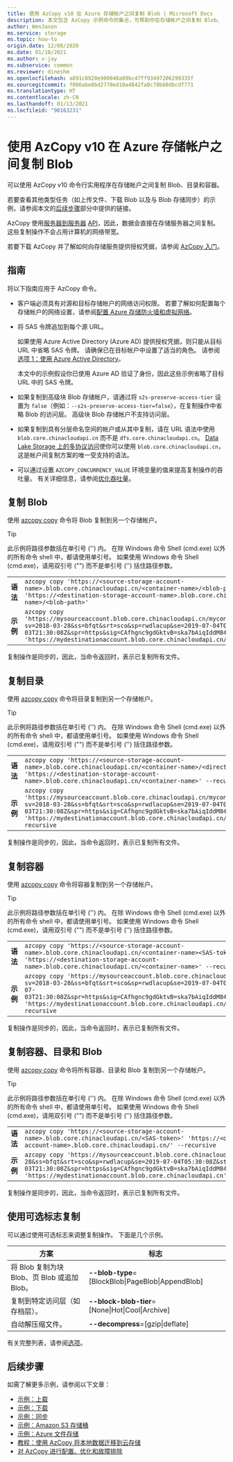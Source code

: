 ```yaml
---
title: 使用 AzCopy v10 在 Azure 存储帐户之间复制 Blob | Microsoft Docs
description: 本文包含 AzCopy 示例命令的集合，可帮助你在存储帐户之间复制 Blob。
author: WenJason
ms.service: storage
ms.topic: how-to
origin.date: 12/08/2020
ms.date: 01/18/2021
ms.author: v-jay
ms.subservice: common
ms.reviewer: dineshm
ms.openlocfilehash: a891c8920e900048a89bc47ff93497206299335f
ms.sourcegitcommit: f086abe8bd2770ed10a4842fa0c78b68dbcdf771
ms.translationtype: HT
ms.contentlocale: zh-CN
ms.lasthandoff: 01/13/2021
ms.locfileid: "98163231"
---
```

# <a name="copy-blobs-between-azure-storage-accounts-by-using-azcopy-v10"></a>使用 AzCopy v10 在 Azure 存储帐户之间复制 Blob

可以使用 AzCopy v10 命令行实用程序在存储帐户之间复制 Blob、目录和容器。 

若要查看其他类型任务（如上传文件、下载 Blob 以及与 Blob 存储同步）的示例，请参阅本文的[后续步骤](#next-steps)部分中提供的链接。

AzCopy 使用[服务器到服务器](https://docs.microsoft.com/rest/api/storageservices/put-block-from-url) [API](https://docs.microsoft.com/rest/api/storageservices/put-page-from-url)，因此，数据会直接在存储服务器之间复制。 这些复制操作不会占用计算机的网络带宽。

若要下载 AzCopy 并了解如何向存储服务提供授权凭据，请参阅 [AzCopy 入门](storage-use-azcopy-v10.md)。 

## <a name="guidelines"></a>指南

将以下指南应用于 AzCopy 命令。 

- 客户端必须具有对源和目标存储帐户的网络访问权限。 若要了解如何配置每个存储帐户的网络设置，请参阅[配置 Azure 存储防火墙和虚拟网络](storage-network-security.md?toc=/storage/blobs/toc.json)。

- 将 SAS 令牌追加到每个源 URL。 

  如果使用 Azure Active Directory (Azure AD) 提供授权凭据，则只能从目标 URL 中省略 SAS 令牌。 请确保已在目标帐户中设置了适当的角色。 请参阅[选项 1：使用 Azure Active Directory](storage-use-azcopy-v10.md?toc=/storage/blobs/toc.json#option-1-use-azure-active-directory)。 

  本文中的示例假设你已使用 Azure AD 验证了身份，因此这些示例省略了目标 URL 中的 SAS 令牌。

-  如果复制到高级块 Blob 存储帐户，请通过将 `s2s-preserve-access-tier` 设置为 `false`（例如：`--s2s-preserve-access-tier=false`），在复制操作中省略 Blob 的访问层。 高级块 Blob 存储帐户不支持访问层。 

- 如果复制到具有分层命名空间的帐户或从其中复制，请在 URL 语法中使用 `blob.core.chinacloudapi.cn` 而不是 `dfs.core.chinacloudapi.cn`。 [Data Lake Storage 上的多协议访问](../blobs/data-lake-storage-multi-protocol-access.md)使你可以使用 `blob.core.chinacloudapi.cn`，这是帐户间复制方案的唯一受支持的语法。 

- 可以通过设置 `AZCOPY_CONCURRENCY_VALUE` 环境变量的值来提高复制操作的吞吐量。 有关详细信息，请参阅[优化吞吐量](storage-use-azcopy-configure.md#optimize-throughput)。 

## <a name="copy-a-blob"></a>复制 Blob

使用 [azcopy copy](storage-ref-azcopy-copy.md) 命令将 Blob 复制到另一个存储帐户。 

> [!TIP]
> 此示例将路径参数括在单引号 ('') 内。 在除 Windows 命令 Shell (cmd.exe) 以外的所有命令 shell 中，都请使用单引号。 如果使用 Windows 命令 Shell (cmd.exe)，请用双引号 ("") 而不是单引号 ('') 括住路径参数。

|    |     |
|--------|-----------|
| **语法** | `azcopy copy 'https://<source-storage-account-name>.blob.core.chinacloudapi.cn/<container-name>/<blob-path><SAS-token>' 'https://<destination-storage-account-name>.blob.core.chinacloudapi.cn/<container-name>/<blob-path>'` |
| **示例** | `azcopy copy 'https://mysourceaccount.blob.core.chinacloudapi.cn/mycontainer/myTextFile.txt?sv=2018-03-28&ss=bfqt&srt=sco&sp=rwdlacup&se=2019-07-04T05:30:08Z&st=2019-07-03T21:30:08Z&spr=https&sig=CAfhgnc9gdGktvB=ska7bAiqIddM845yiyFwdMH481QA8%3D' 'https://mydestinationaccount.blob.core.chinacloudapi.cn/mycontainer/myTextFile.txt'` |

复制操作是同步的，因此，当命令返回时，表示已复制所有文件。 

## <a name="copy-a-directory"></a>复制目录

使用 [azcopy copy](storage-ref-azcopy-copy.md) 命令将目录复制到另一个存储帐户。 

> [!TIP]
> 此示例将路径参数括在单引号 ('') 内。 在除 Windows 命令 Shell (cmd.exe) 以外的所有命令 shell 中，都请使用单引号。 如果使用 Windows 命令 Shell (cmd.exe)，请用双引号 ("") 而不是单引号 ('') 括住路径参数。

|    |     |
|--------|-----------|
| **语法** | `azcopy copy 'https://<source-storage-account-name>.blob.core.chinacloudapi.cn/<container-name>/<directory-path><SAS-token>' 'https://<destination-storage-account-name>.blob.core.chinacloudapi.cn/<container-name>' --recursive` |
| **示例** | `azcopy copy 'https://mysourceaccount.blob.core.chinacloudapi.cn/mycontainer/myBlobDirectory?sv=2018-03-28&ss=bfqt&srt=sco&sp=rwdlacup&se=2019-07-04T05:30:08Z&st=2019-07-03T21:30:08Z&spr=https&sig=CAfhgnc9gdGktvB=ska7bAiqIddM845yiyFwdMH481QA8%3D' 'https://mydestinationaccount.blob.core.chinacloudapi.cn/mycontainer' --recursive` |

复制操作是同步的，因此，当命令返回时，表示已复制所有文件。

## <a name="copy-a-container"></a>复制容器

使用 [azcopy copy](storage-ref-azcopy-copy.md) 命令将容器复制到另一个存储帐户。

> [!TIP]
> 此示例将路径参数括在单引号 ('') 内。 在除 Windows 命令 Shell (cmd.exe) 以外的所有命令 shell 中，都请使用单引号。 如果使用 Windows 命令 Shell (cmd.exe)，请用双引号 ("") 而不是单引号 ('') 括住路径参数。

|    |     |
|--------|-----------|
| **语法** | `azcopy copy 'https://<source-storage-account-name>.blob.core.chinacloudapi.cn/<container-name><SAS-token>' 'https://<destination-storage-account-name>.blob.core.chinacloudapi.cn/<container-name>' --recursive` |
| **示例** | `azcopy copy 'https://mysourceaccount.blob.core.chinacloudapi.cn/mycontainer?sv=2018-03-28&ss=bfqt&srt=sco&sp=rwdlacup&se=2019-07-04T05:30:08Z&st=2019-07-03T21:30:08Z&spr=https&sig=CAfhgnc9gdGktvB=ska7bAiqIddM845yiyFwdMH481QA8%3D' 'https://mydestinationaccount.blob.core.chinacloudapi.cn/mycontainer' --recursive` |

复制操作是同步的，因此，当命令返回时，表示已复制所有文件。

## <a name="copy-containers-directories-and-blobs"></a>复制容器、目录和 Blob

使用 [azcopy copy](storage-ref-azcopy-copy.md) 命令将所有容器、目录和 Blob 复制到另一个存储帐户。

> [!TIP]
> 此示例将路径参数括在单引号 ('') 内。 在除 Windows 命令 Shell (cmd.exe) 以外的所有命令 shell 中，都请使用单引号。 如果使用 Windows 命令 Shell (cmd.exe)，请用双引号 ("") 而不是单引号 ('') 括住路径参数。

|    |     |
|--------|-----------|
| **语法** | `azcopy copy 'https://<source-storage-account-name>.blob.core.chinacloudapi.cn/<SAS-token>' 'https://<destination-storage-account-name>.blob.core.chinacloudapi.cn/' --recursive` |
| **示例** | `azcopy copy 'https://mysourceaccount.blob.core.chinacloudapi.cn/?sv=2018-03-28&ss=bfqt&srt=sco&sp=rwdlacup&se=2019-07-04T05:30:08Z&st=2019-07-03T21:30:08Z&spr=https&sig=CAfhgnc9gdGktvB=ska7bAiqIddM845yiyFwdMH481QA8%3D' 'https://mydestinationaccount.blob.core.chinacloudapi.cn' --recursive` |

复制操作是同步的，因此，当命令返回时，表示已复制所有文件。

## <a name="copy-with-optional-flags"></a>使用可选标志复制

可以通过使用可选标志来调整复制操作。 下面是几个示例。

|方案|标志|
|---|---|
|将 Blob 复制为块 Blob、页 Blob 或追加 Blob。|**--blob-type**=\[BlockBlob\|PageBlob\|AppendBlob\]|
|复制到特定访问层（如存档层）。|**--block-blob-tier**=\[None\|Hot\|Cool\|Archive\]|
|自动解压缩文件。|**--decompress**=\[gzip\|deflate\]|

有关完整列表，请参阅[选项](storage-ref-azcopy-copy.md#options)。 

## <a name="next-steps"></a>后续步骤

如需了解更多示例，请参阅以下文章：

- [示例：上载](storage-use-azcopy-blobs-upload.md)
- [示例：下载](storage-use-azcopy-blobs-download.md)
- [示例：同步](storage-use-azcopy-blobs-synchronize.md)
- [示例：Amazon S3 存储桶](storage-use-azcopy-s3.md)
- [示例：Azure 文件存储](storage-use-azcopy-files.md)
- [教程：使用 AzCopy 将本地数据迁移到云存储](storage-use-azcopy-migrate-on-premises-data.md)
- [对 AzCopy 进行配置、优化和故障排除](storage-use-azcopy-configure.md)